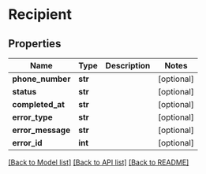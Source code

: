 # Recipient

## Properties
Name | Type | Description | Notes
------------ | ------------- | ------------- | -------------
**phone_number** | **str** |  | [optional] 
**status** | **str** |  | [optional] 
**completed_at** | **str** |  | [optional] 
**error_type** | **str** |  | [optional] 
**error_message** | **str** |  | [optional] 
**error_id** | **int** |  | [optional] 

[[Back to Model list]](../README.md#documentation-for-models) [[Back to API list]](../README.md#documentation-for-api-endpoints) [[Back to README]](../README.md)


